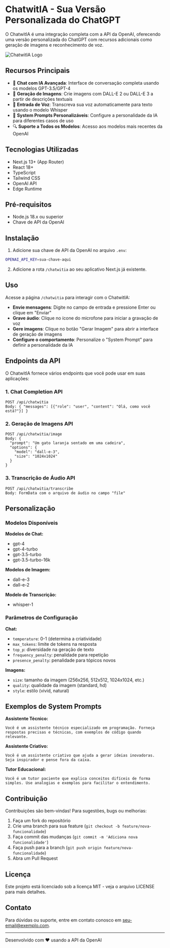 # ChatwitIA - Sua Versão Personalizada do ChatGPT

O ChatwitIA é uma integração completa com a API da OpenAI, oferecendo uma versão personalizada do ChatGPT com recursos adicionais como geração de imagens e reconhecimento de voz.

![ChatwitIA Logo](https://via.placeholder.com/800x400?text=ChatwitIA)

## Recursos Principais

- 🤖 **Chat com IA Avançada**: Interface de conversação completa usando os modelos GPT-3.5/GPT-4
- 🎨 **Geração de Imagens**: Crie imagens com DALL-E 2 ou DALL-E 3 a partir de descrições textuais
- 🎤 **Entrada de Voz**: Transcreva sua voz automaticamente para texto usando o modelo Whisper
- 💬 **System Prompts Personalizáveis**: Configure a personalidade da IA para diferentes casos de uso
- 🔍 **Suporte a Todos os Modelos**: Acesso aos modelos mais recentes da OpenAI

## Tecnologias Utilizadas

- Next.js 13+ (App Router)
- React 18+
- TypeScript
- Tailwind CSS
- OpenAI API
- Edge Runtime

## Pré-requisitos

- Node.js 18.x ou superior
- Chave de API da OpenAI

## Instalação

1. Adicione sua chave de API da OpenAI no arquivo `.env`:

```bash
OPENAI_API_KEY=sua-chave-aqui
```

2. Adicione a rota `/chatwitia` ao seu aplicativo Next.js já existente.

## Uso

Acesse a página `/chatwitia` para interagir com o ChatwitIA:

- **Envie mensagens**: Digite no campo de entrada e pressione Enter ou clique em "Enviar"
- **Grave áudio**: Clique no ícone do microfone para iniciar a gravação de voz
- **Gere imagens**: Clique no botão "Gerar Imagem" para abrir a interface de geração de imagens
- **Configure o comportamento**: Personalize o "System Prompt" para definir a personalidade da IA

## Endpoints da API

O ChatwitIA fornece vários endpoints que você pode usar em suas aplicações:

### 1. Chat Completion API

```
POST /api/chatwitia
Body: { "messages": [{"role": "user", "content": "Olá, como você está?"}] }
```

### 2. Geração de Imagens API

```
POST /api/chatwitia/image
Body: {
  "prompt": "Um gato laranja sentado em uma cadeira",
  "options": {
    "model": "dall-e-3",
    "size": "1024x1024"
  }
}
```

### 3. Transcrição de Áudio API

```
POST /api/chatwitia/transcribe
Body: FormData com o arquivo de áudio no campo "file"
```

## Personalização

### Modelos Disponíveis

**Modelos de Chat:**
- gpt-4
- gpt-4-turbo
- gpt-3.5-turbo
- gpt-3.5-turbo-16k

**Modelos de Imagem:**
- dall-e-3
- dall-e-2

**Modelo de Transcrição:**
- whisper-1

### Parâmetros de Configuração

**Chat:**
- `temperature`: 0-1 (determina a criatividade)
- `max_tokens`: limite de tokens na resposta
- `top_p`: diversidade na geração de texto
- `frequency_penalty`: penalidade para repetição
- `presence_penalty`: penalidade para tópicos novos

**Imagens:**
- `size`: tamanho da imagem (256x256, 512x512, 1024x1024, etc.)
- `quality`: qualidade da imagem (standard, hd)
- `style`: estilo (vivid, natural)

## Exemplos de System Prompts

**Assistente Técnico:**
```
Você é um assistente técnico especializado em programação. Forneça respostas precisas e técnicas, com exemplos de código quando relevante.
```

**Assistente Criativo:**
```
Você é um assistente criativo que ajuda a gerar ideias inovadoras. Seja inspirador e pense fora da caixa.
```

**Tutor Educacional:**
```
Você é um tutor paciente que explica conceitos difíceis de forma simples. Use analogias e exemplos para facilitar o entendimento.
```

## Contribuição

Contribuições são bem-vindas! Para sugestões, bugs ou melhorias:

1. Faça um fork do repositório
2. Crie uma branch para sua feature (`git checkout -b feature/nova-funcionalidade`)
3. Faça commit das mudanças (`git commit -m 'Adiciona nova funcionalidade'`)
4. Faça push para a branch (`git push origin feature/nova-funcionalidade`)
5. Abra um Pull Request

## Licença

Este projeto está licenciado sob a licença MIT - veja o arquivo LICENSE para mais detalhes.

## Contato

Para dúvidas ou suporte, entre em contato conosco em [seu-email@exemplo.com](mailto:seu-email@exemplo.com).

---

Desenvolvido com ❤️ usando a API da OpenAI 